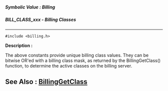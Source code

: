 ##### Symbolic Value : Billing
##### BILL_CLASS_xxx - Billing Classes
---
```
#include <billing.h>
```
**Description :**

The above constants provide unique billing class values.   They can be bitwise 
OR'ed with a billing class mask, as returned by the BillingGetClass() function, 
to determine the active classes on the billing server.

**See Also :**
[BillingGetClass](/domino-c-api-docs/reference/Func/BillingGetClass)
---
